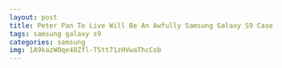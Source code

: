 ```yaml
---
layout: post
title: Peter Pan To Live Will Be An Awfully Samsung Galaxy S9 Case
tags: samsung galaxy s9
categories: samsung
img: 1A9kazWOqe48Zfl-TStt71zHVwaThcCob
---
```

